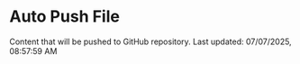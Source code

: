 # Auto Push File

Content that will be pushed to GitHub repository.
Last updated: 07/07/2025, 08:57:59 AM